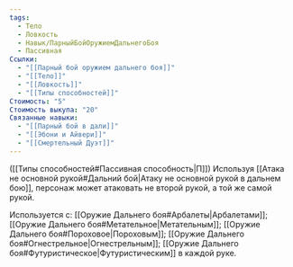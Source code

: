 ```yaml
---
tags:
  - Тело
  - Ловкость
  - Навык/ПарныйБойОружиемДальнегоБоя
  - Пассивная
Ссылки:
  - "[[Парный бой оружием дальнего боя]]"
  - "[[Тело]]"
  - "[[Ловкость]]"
  - "[[Типы способностей]]"
Стоимость: "5"
Стоимость выкупа: "20"
Связанные навыки:
  - "[[Парный бой в дали]]"
  - "[[Эбони и Айвери]]"
  - "[[Смертельный Дуэт]]"
---
```

([[Типы способностей#Пассивная способность|П]]) Используя [[Атака не основной рукой#Дальний бой|Атаку не основной рукой в дальнем бою]], персонаж может атаковать не второй рукой, а той же самой рукой. 

Используется с: [[Оружие Дальнего боя#Арбалеты|Арбалетами]]; [[Оружие Дальнего боя#Метательное|Метательным]]; [[Оружие Дальнего боя#Пороховое|Пороховым]]; [[Оружие Дальнего боя#Огнестрельное|Огнестрельным]]; [[Оружие Дальнего боя#Футуристическое|Футуристическим]] в каждой руке.